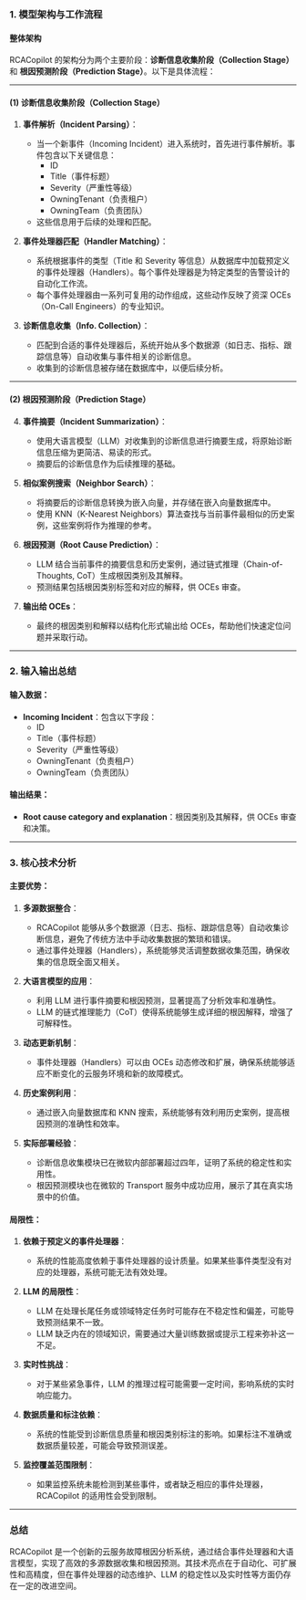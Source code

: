 ### 1. 模型架构与工作流程

#### **整体架构**
RCACopilot 的架构分为两个主要阶段：**诊断信息收集阶段（Collection Stage）** 和 **根因预测阶段（Prediction Stage）**。以下是具体流程：

---

#### **(1) 诊断信息收集阶段（Collection Stage）**
1. **事件解析（Incident Parsing）**：
   - 当一个新事件（Incoming Incident）进入系统时，首先进行事件解析。事件包含以下关键信息：
     - ID
     - Title（事件标题）
     - Severity（严重性等级）
     - OwningTenant（负责租户）
     - OwningTeam（负责团队）
   - 这些信息用于后续的处理和匹配。

2. **事件处理器匹配（Handler Matching）**：
   - 系统根据事件的类型（Title 和 Severity 等信息）从数据库中加载预定义的事件处理器（Handlers）。每个事件处理器是为特定类型的告警设计的自动化工作流。
   - 每个事件处理器由一系列可复用的动作组成，这些动作反映了资深 OCEs（On-Call Engineers）的专业知识。

3. **诊断信息收集（Info. Collection）**：
   - 匹配到合适的事件处理器后，系统开始从多个数据源（如日志、指标、跟踪信息等）自动收集与事件相关的诊断信息。
   - 收集到的诊断信息被存储在数据库中，以便后续分析。

---

#### **(2) 根因预测阶段（Prediction Stage）**
4. **事件摘要（Incident Summarization）**：
   - 使用大语言模型（LLM）对收集到的诊断信息进行摘要生成，将原始诊断信息压缩为更简洁、易读的形式。
   - 摘要后的诊断信息作为后续推理的基础。

5. **相似案例搜索（Neighbor Search）**：
   - 将摘要后的诊断信息转换为嵌入向量，并存储在嵌入向量数据库中。
   - 使用 KNN（K-Nearest Neighbors）算法查找与当前事件最相似的历史案例，这些案例将作为推理的参考。

6. **根因预测（Root Cause Prediction）**：
   - LLM 结合当前事件的摘要信息和历史案例，通过链式推理（Chain-of-Thoughts, CoT）生成根因类别及其解释。
   - 预测结果包括根因类别标签和对应的解释，供 OCEs 审查。

7. **输出给 OCEs**：
   - 最终的根因类别和解释以结构化形式输出给 OCEs，帮助他们快速定位问题并采取行动。

---

### 2. 输入输出总结

#### **输入数据**：
- **Incoming Incident**：包含以下字段：
  - ID
  - Title（事件标题）
  - Severity（严重性等级）
  - OwningTenant（负责租户）
  - OwningTeam（负责团队）

#### **输出结果**：
- **Root cause category and explanation**：根因类别及其解释，供 OCEs 审查和决策。

---

### 3. 核心技术分析

#### **主要优势**：
1. **多源数据整合**：
   - RCACopilot 能够从多个数据源（日志、指标、跟踪信息等）自动收集诊断信息，避免了传统方法中手动收集数据的繁琐和错误。
   - 通过事件处理器（Handlers），系统能够灵活调整数据收集范围，确保收集的信息既全面又相关。

2. **大语言模型的应用**：
   - 利用 LLM 进行事件摘要和根因预测，显著提高了分析效率和准确性。
   - LLM 的链式推理能力（CoT）使得系统能够生成详细的根因解释，增强了可解释性。

3. **动态更新机制**：
   - 事件处理器（Handlers）可以由 OCEs 动态修改和扩展，确保系统能够适应不断变化的云服务环境和新的故障模式。

4. **历史案例利用**：
   - 通过嵌入向量数据库和 KNN 搜索，系统能够有效利用历史案例，提高根因预测的准确性和效率。

5. **实际部署经验**：
   - 诊断信息收集模块已在微软内部部署超过四年，证明了系统的稳定性和实用性。
   - 根因预测模块也在微软的 Transport 服务中成功应用，展示了其在真实场景中的价值。

#### **局限性**：
1. **依赖于预定义的事件处理器**：
   - 系统的性能高度依赖于事件处理器的设计质量。如果某些事件类型没有对应的处理器，系统可能无法有效处理。

2. **LLM 的局限性**：
   - LLM 在处理长尾任务或领域特定任务时可能存在不稳定性和偏差，可能导致预测结果不一致。
   - LLM 缺乏内在的领域知识，需要通过大量训练数据或提示工程来弥补这一不足。

3. **实时性挑战**：
   - 对于某些紧急事件，LLM 的推理过程可能需要一定时间，影响系统的实时响应能力。

4. **数据质量和标注依赖**：
   - 系统的性能受到诊断信息质量和根因类别标注的影响。如果标注不准确或数据质量较差，可能会导致预测误差。

5. **监控覆盖范围限制**：
   - 如果监控系统未能检测到某些事件，或者缺乏相应的事件处理器，RCACopilot 的适用性会受到限制。

---

### 总结
RCACopilot 是一个创新的云服务故障根因分析系统，通过结合事件处理器和大语言模型，实现了高效的多源数据收集和根因预测。其技术亮点在于自动化、可扩展性和高精度，但在事件处理器的动态维护、LLM 的稳定性以及实时性等方面仍存在一定的改进空间。